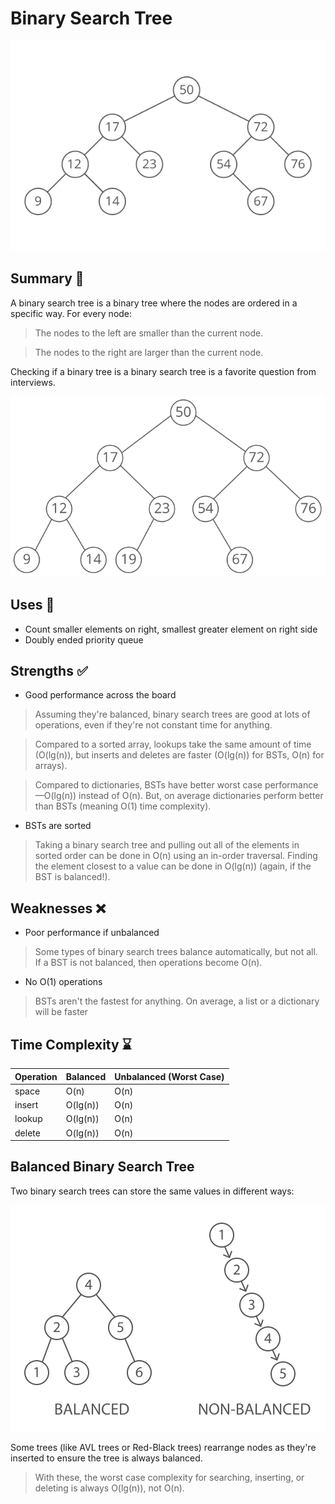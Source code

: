 # Binary Search Tree

![Binary Search Tree Visual](../../assets/images/bst_visual.svg)

## Summary :book:
A binary search tree is a binary tree where the nodes are ordered in a specific way. For every node: 
> The nodes to the left are smaller than the current node.

> The nodes to the right are larger than the current node.

Checking if a binary tree is a binary search tree is a favorite question from interviews. 

![Binary Search Tree Visual 2](../../assets/images/bst_visual_2.svg)

## Uses :scroll:
- Count smaller elements on right, smallest greater element on right side
- Doubly ended priority queue

## Strengths :white_check_mark:
- Good performance across the board
>  Assuming they're balanced, binary search trees are good at lots of operations, even if they're not constant time for anything. 

> Compared to a sorted array, lookups take the same amount of time (O(lg(n)), but inserts and deletes are faster (O(lg(n)) for BSTs, O(n) for arrays). 

> Compared to dictionaries, BSTs have better worst case performance—O(lg(n)) instead of O(n). But, on average dictionaries perform better than BSTs (meaning O(1) time complexity). 

- BSTs are sorted
> Taking a binary search tree and pulling out all of the elements in sorted order can be done in O(n) using an in-order traversal. Finding the element closest to a value can be done in O(lg(n)) (again, if the BST is balanced!). 

## Weaknesses :x:
- Poor performance if unbalanced
> Some types of binary search trees balance automatically, but not all. If a BST is not balanced, then operations become O(n). 
- No O(1) operations
> BSTs aren't the fastest for anything. On average, a list or a dictionary will be faster

## Time Complexity :hourglass:
| Operation  |  Balanced  |  Unbalanced (Worst Case)  |
| ---------- | ---------- | ------------------------- |
| space      |   O(n)     |           O(n)            |
| insert     |   O(lg(n)) |           O(n)            |
| lookup     |   O(lg(n)) |           O(n)            |
| delete     |   O(lg(n)) |           O(n)            |

## Balanced Binary Search Tree
Two binary search trees can store the same values in different ways: 

![Binary Search Tree Visual 3](../../assets/images/bst_visual_3.svg)

Some trees (like AVL trees or Red-Black trees) rearrange nodes as they're inserted to ensure the tree is always balanced. 
> With these, the worst case complexity for searching, inserting, or deleting is always O(lg(n)), not O(n). 
